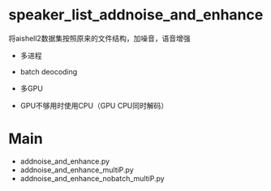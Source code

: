 # speaker_list_addnoise_and_enhance
将aishell2数据集按照原来的文件结构，加噪音，语音增强

- 多进程

- batch deocoding

- 多GPU

- GPU不够用时使用CPU（GPU CPU同时解码）

# Main

- addnoise_and_enhance.py
- addnoise_and_enhance_multiP.py
- addnoise_and_enhance_nobatch_multiP.py
